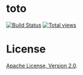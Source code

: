 # toto

[![Build Status](https://secure.travis-ci.org/missdeer/toto.png)](https://travis-ci.org/missdeer/toto)
[![Total views](https://sourcegraph.com/api/repos/github.com/missdeer/toto/counters/views.png)](https://sourcegraph.com/github.com/missdeer/toto)

# License

[Apache License, Version 2.0](http://www.apache.org/licenses/LICENSE-2.0.html).
